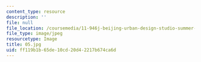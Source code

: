 ```yaml
---
content_type: resource
description: ''
file: null
file_location: /coursemedia/11-946j-beijing-urban-design-studio-summer-2004/ff119b1b65de10cd20d42217b674ca6d_05.jpg
file_type: image/jpeg
resourcetype: Image
title: 05.jpg
uid: ff119b1b-65de-10cd-20d4-2217b674ca6d
---
```

